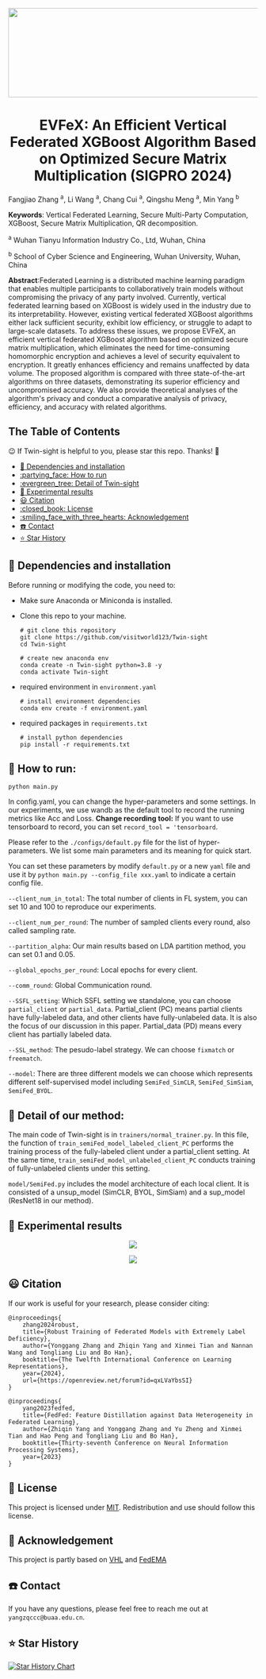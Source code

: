 <p align="center">
    <img src="asset/Twin-sight.png" height=180, width=600>
</p>


<h1 align="center">EVFeX: An Efficient Vertical Federated XGBoost Algorithm Based on Optimized Secure Matrix Multiplication (SIGPRO 2024)</h1>

Fangjiao Zhang <sup>a</sup>,  Li Wang <sup>a</sup>, Chang Cui <sup>a</sup>, Qingshu Meng <sup>a</sup>, Min Yang <sup>b</sup>

**Keywords**:  Vertical Federated Learning, Secure Multi-Party Computation, XGBoost, Secure Matrix Multiplication, QR decomposition.

<sup>a</sup> Wuhan Tianyu Information Industry Co., Ltd, Wuhan, China

<sup>b</sup> School of Cyber Science and Engineering, Wuhan University, Wuhan, China

**Abstract**:Federated Learning is a distributed machine learning paradigm that enables multiple participants to collaboratively train models without compromising the privacy of any party involved. Currently, vertical federated learning based on XGBoost is widely used in the industry due to its interpretability. However, existing vertical federated XGBoost algorithms either lack sufficient security, exhibit low efficiency, or struggle to adapt to large-scale datasets. To address these issues, we propose EVFeX, an efficient vertical federated XGBoost algorithm based on optimized secure matrix multiplication, which eliminates the need for time-consuming homomorphic encryption and achieves a level of security equivalent to encryption. It greatly enhances efficiency and remains unaffected by data volume. The proposed algorithm is compared with three state-of-the-art algorithms on three datasets, demonstrating its superior efficiency and uncompromised accuracy. We also provide theoretical analyses of the algorithm's privacy and conduct a comparative analysis of privacy, efficiency, and accuracy with related algorithms.

## The Table of Contents


:wink: If Twin-sight is helpful to you, please star this repo. Thanks! :hugs: 
- [:grimacing: Dependencies and installation](#grimacing-dependencies-and-installation)
- [:partying\_face: How to run](#partying_face-how-to-run)
- [:evergreen\_tree: Detail of Twin-sight](#evergreen_tree-detail-of-twin-sight)
- [:rose: Experimental results](#rose-experimental-results)
- [:smiley: Citation](#smiley-citation)
- [:closed\_book: License](#closed_book-license)
- [:smiling\_face\_with\_three\_hearts: Acknowledgement](#smiling_face_with_three_hearts-acknowledgement)
- [:phone: Contact](#phone-contact)
- [:star: Star History](#star-star-history)

##  :grimacing: Dependencies and installation
Before running or modifying the code, you need to:
- Make sure Anaconda or Miniconda is installed.
- Clone this repo to your machine.
  
  ```
  # git clone this repository
  git clone https://github.com/visitworld123/Twin-sight
  cd Twin-sight

  # create new anaconda env 
  conda create -n Twin-sight python=3.8 -y
  conda activate Twin-sight
  ```
- required environment in `environment.yaml`
  ```
  # install environment dependencies
  conda env create -f environment.yaml
  ```
- required packages in `requirements.txt`
  ```
  # install python dependencies
  pip install -r requirements.txt
  ```

## :partying_face: How to run:

```
python main.py
```

In config.yaml, you can change the hyper-parameters and some settings. In our experiments, we use wandb as the default tool to record the running metrics like Acc and Loss. **Change recording tool:** If you want to use tensorboard to record, you can set `record_tool = 'tensorboard`.

Please refer to the `./configs/default.py` file for the list of hyper-parameters. We list some main parameters and its meaning for  quick start. 

You can set these parameters by modify  `default.py` or a new `yaml` file and use it by `python main.py --config_file xxx.yaml` to indicate a certain config file.

`--client_num_in_total`: The total number of clients in FL system, you can set 10 and 100 to reproduce our experiments.

`--client_num_per_round`: The number of sampled clients every round, also called sampling rate.

`--partition_alpha`: Our main results based on LDA partition method, you can set 0.1 and 0.05.

`--global_epochs_per_round`: Local epochs for every client.

`--comm_round`: Global Communication round.

`--SSFL_setting`: Which SSFL setting we standalone, you can choose `partial_client` or `partial_data`. Partial_client (PC) means partial clients have fully-labeled data, and other clients have fully-unlabeled data. It is also the focus of our discussion in this paper. Partial_data (PD) means every client has partially labeled data.

`--SSL_method`: The pesudo-label strategy. We can choose `fixmatch` or `freematch`.

`--model`: There are three different models we can choose which represents different self-supervised model including `SemiFed_SimCLR`, `SemiFed_SimSiam`, `SemiFed_BYOL`.

## :evergreen_tree: Detail of our method:
The main code of Twin-sight is in `trainers/normal_trainer.py`. In this file, the function of `train_semiFed_model_labeled_client_PC` performs the training process of the fully-labeled client under a partial_client setting. At the same time, `train_semiFed_model_unlabeled_client_PC` conducts training of fully-unlabeled clients under this setting.

`model/SemiFed.py` includes the model architecture of each local client. It is consisted of a unsup_model (SimCLR, BYOL, SimSiam) and a sup_model (ResNet18 in our method).

## :rose: Experimental results
 <p align="center">
    <img src="asset/exp1.jpg">
</p>
 <p align="center">
    <img src="asset/exp2.jpg">
</p>

## :smiley: Citation
If our work is useful for your research, please consider citing:

    @inproceedings{
        zhang2024robust,
        title={Robust Training of Federated Models with Extremely Label Deficiency},
        author={Yonggang Zhang and Zhiqin Yang and Xinmei Tian and Nannan Wang and Tongliang Liu and Bo Han},
        booktitle={The Twelfth International Conference on Learning Representations},
        year={2024},
        url={https://openreview.net/forum?id=qxLVaYbsSI}
    }

    @inproceedings{
        yang2023fedfed,
        title={FedFed: Feature Distillation against Data Heterogeneity in Federated Learning},
        author={Zhiqin Yang and Yonggang Zhang and Yu Zheng and Xinmei Tian and Hao Peng and Tongliang Liu and Bo Han},
        booktitle={Thirty-seventh Conference on Neural Information Processing Systems},
        year={2023}
    }

## :closed_book: License

This project is licensed under <a rel="license" href=""> MIT</a>. Redistribution and use should follow this license.
## :smiling_face_with_three_hearts: Acknowledgement

This project is partly based on [VHL](https://github.com/wizard1203/VHL) and [FedEMA](https://github.com/EasyFL-AI/EasyFL/tree/master/applications/fedssl)

## :phone: Contact
If you have any questions, please feel free to reach me out at `yangzqccc@buaa.edu.cn`. 

## :star: Star History

[![Star History Chart](https://api.star-history.com/svg?repos=visitworld123/Twin-sight&type=Date)](https://star-history.com/#visitworld123/Twin-sight&Date)
